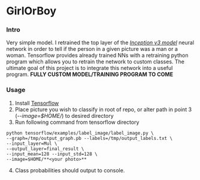 # GirlOrBoy
### Intro
Very simple model. I retrained the top layer of the [*Inception v3 model*](https://arxiv.org/pdf/1512.00567.pdf) neural network in order to tell if the person in a given picture was a man or a woman. Tensorflow provides already trained NNs with a retraining python program which allows you to retrain the network to custom classes. The ultimate goal of this project is to integrate this network into a useful program. **FULLY CUSTOM MODEL/TRAINING PROGRAM TO COME**

### Usage
1. Install  [Tensorflow](https://www.tensorflow.org/install/)
2. Place picture you wish to classify in root of repo, or alter path in point 3 (*--image=$HOME/<your photo>*) to desired directory
3. Run following command from tensorflow directory
```
python tensorflow/examples/label_image/label_image.py \
--graph=/tmp/output_graph.pb --labels=/tmp/output_labels.txt \
--input_layer=Mul \
--output_layer=final_result \
--input_mean=128 --input_std=128 \
--image=$HOME/**<your photo>**
```
4. Class probabilities should output to console.

